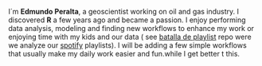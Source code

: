 I´m **Edmundo Peralta**,  a geoscientist working on oil and gas industry. I discovered  **R** a few years ago and became a passion. I enjoy performing data analysis, modeling and finding new workflows to enhance my work or enjoying time with my kids and our data ( see [batalla de playlist](https://github.com/edperalt/batalla_de_playlists) repo were we analyze our [spotify](https://www.spotify.com/) playlists). I will be adding a few simple workflows that usually make my daily work easier and fun.while I get better t this.

